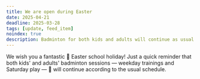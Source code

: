 ```yaml
---
title: We are open during Easter
date: 2025-04-21
deadline: 2025-03-28
tags: [update, feed_item]
noindex: true
description: Badminton for both kids and adults will continue as usual during the Easter holidays.
---
```


We wish you a fantastic 🐣 Easter school holiday! Just a quick reminder that both kids' and adults' badminton sessions — weekday trainings and Saturday play — 💪 will continue according to the usual schedule.
